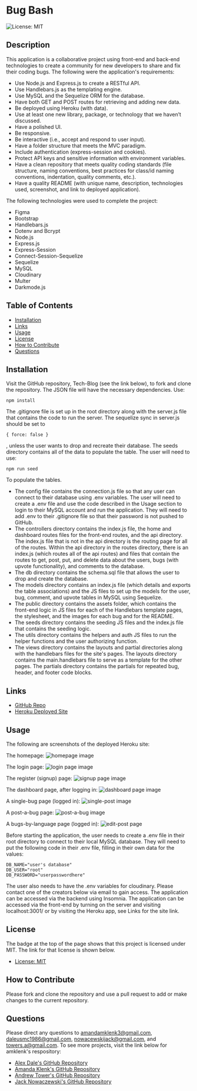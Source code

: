# Bug Bash

![License: MIT](https://img.shields.io/badge/License-MIT-yellow.svg)

## Description
This application is a collaborative project using front-end and back-end technologies to create a
 community for new developers to share and fix their coding bugs. The following were the application's requirements:
- Use Node.js and Express.js to create a RESTful API.
- Use Handlebars.js as the templating engine.
- Use MySQL and the Sequelize ORM for the database.
- Have both GET and POST routes for retrieving and adding new data.
- Be deployed using Heroku (with data).
- Use at least one new library, package, or technology that we haven’t discussed.
- Have a polished UI.
- Be responsive.
- Be interactive (i.e., accept and respond to user input).
- Have a folder structure that meets the MVC paradigm.
- Include authentication (express-session and cookies).
- Protect API keys and sensitive information with environment variables.
- Have a clean repository that meets quality coding standards (file structure, naming conventions, best practices for class/id naming conventions, indentation, quality comments, etc.).
- Have a quality README (with unique name, description, technologies used, screenshot, and link to deployed application).

The following technologies were used to complete the project:
* Figma
* Bootstrap
* Handlebars.js
* Dotenv and Bcrypt
* Node.js
* Express.js
* Express-Session
* Connect-Session-Sequelize
* Sequelize
* MySQL
* Cloudinary
* Multer
* Darkmode.js

## Table of Contents
- [Installation](#installation)
- [Links](#links)
- [Usage](#usage)
- [License](#license)
- [How to Contribute](#how-to-contribute)
- [Questions](#questions)

## Installation
Visit the GitHub repository, Tech-Blog (see the link below), to fork and clone the repository. The JSON file will have the necessary dependencies. Use:
````````````
npm install
````````````
The .gitignore file is set up in the root directory along with the server.js file that contains the code to run the server. The sequelize sync in server.js should be set to
````````````````
{ force: false }
````````````````
, unless the user wants to drop and recreate their database. The seeds directory contains all of the data to populate the table. The user will need to use:
`````````````
npm run seed
`````````````
To populate the tables.
* The config file contains the connection.js file so that any user can connect to their database using .env variables. The user will need to create a .env file and use the code described in the Usage section to login to their MySQL account and run the application. They will need to add .env to their .gitignore file so that their password is not pushed to GitHub.
* The controllers directory contains the index.js file, the home and dashboard routes files for the front-end routes, and the api directory. The index.js file that is not in the api directory is the routing page for all of the routes. Within the api directory in the routes directory, there is an index.js (which routes all of the api routes) and files that contain the routes to get, post, put, and delete data about the users, bugs (with upvote functionality), and comments to the database.
* The db directory contains the schema.sql file that allows the user to drop and create the database.
* The models directory contains an index.js file (which details and exports the table associations) and the JS files to set up the models for the user, bug, comment, and upvote tables in MySQL using Sequelize.
* The public directory contains the assets folder, which contains the front-end logic in JS files for each of the Handlebars template pages, the stylesheet, and the images for each bug and for the README.
* The seeds directory contains the seeding JS files and the index.js file that contains the seeding logic.
* The utils directory contains the helpers and auth JS files to run the helper functions and the user authorizing function.
* The views directory contains the layouts and partial directories along with the handlebars files for the site's pages. The layouts directory contains the main.handlebars file to serve as a template for the other pages. The partials directory contains the partials for repeated bug, header, and footer code blocks.

## Links
- [GitHub Repo](https://github.com/amklenk/New-Dev-Forum)
- [Heroku Deployed Site](https://limitless-lowlands-09863.herokuapp.com/)

## Usage
The following are screenshots of the deployed Heroku site:

The homepage:
![homepage image](./public/assets/images/README%20Images/homepage.png)

The login page:
![login page image](./public/assets/images/README%20Images/login.png)

The register (signup) page:
![signup page image](./public/assets/images/README%20Images/register.png)

The dashboard page, after logging in:
![dashboard page image](./public/assets/images/README%20Images/dashboard.png)

A single-bug page (logged in):
![single-post image](./public/assets/images/README%20Images/postbug.png)

A post-a-bug page:
![post-a-bug image](./public/assets/images/README%20Images/postbug.png)

A bugs-by-language page (logged in):
![edit-post page](./public/assets/images/README%20Images/bylanguage.png)

Before starting the application, the user needs to create a .env file in their root directory to connect to their local MySQL database. They will need to put the following code in their .env file, filling in their own data for the values:

``````````````````````````````
DB_NAME="user's database"
DB_USER="root"
DB_PASSWORD="userpasswordhere"
``````````````````````````````

The user also needs to have the .env variables for cloudinary. Please contact one of the creators below via email to gain access. The application can be accessed via the backend using Insomnia. The application can be accessed via the front-end by turning on the server and visiting localhost:3001/ or by visiting the Heroku app, see Links for the site link.

## License
The badge at the top of the page shows that this project is licensed under MIT. The link for that license is shown below.
- [License: MIT](https://opensource.org/licenses/MIT)

## How to Contribute
Please fork and clone the repository and use a pull request to add or make changes to the current repository.

## Questions
Please direct any questions to amandamklenk3@gmail.com, daleusmc1986@gmail.com, nowacewskijack@gmail.com, and towers.a@gmail.com. To see more projects, visit the link below for amklenk's respository:
- [Alex Dale's GitHub Repository](https://github.com/Riftsail)
- [Amanda Klenk's GitHub Repository](https://github.com/amklenk)
- [Andrew Tower's GitHub Repository](https://github.com/glo6al)
- [Jack Nowaczewski's GitHub Repository](https://github.com/Lil-Chevy)
